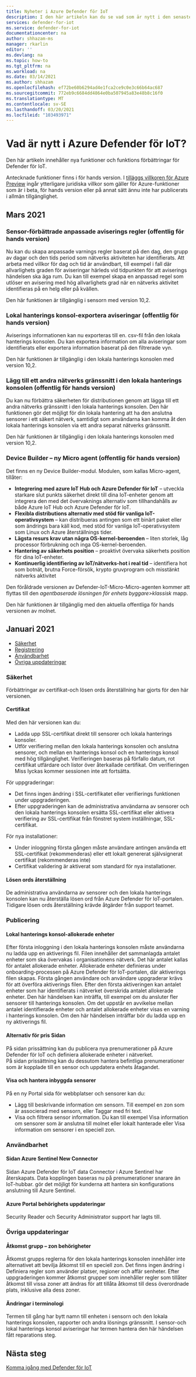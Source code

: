 ```yaml
---
title: Nyheter i Azure Defender för IoT
description: I den här artikeln kan du se vad som är nytt i den senaste versionen av Defender för IoT.
services: defender-for-iot
ms.service: defender-for-iot
documentationcenter: na
author: shhazam-ms
manager: rkarlin
editor: ''
ms.devlang: na
ms.topic: how-to
ms.tgt_pltfrm: na
ms.workload: na
ms.date: 03/14/2021
ms.author: shhazam
ms.openlocfilehash: ef72be60b6294ad4e1fca2ce9c0e3c66b64ac687
ms.sourcegitcommit: 772eb9c6684dd4864e0ba507945a83e48b8c16f0
ms.translationtype: MT
ms.contentlocale: sv-SE
ms.lasthandoff: 03/20/2021
ms.locfileid: "103493971"
---
```

# <a name="whats-new-in-azure-defender-for-iot"></a>Vad är nytt i Azure Defender för IoT?

Den här artikeln innehåller nya funktioner och funktions förbättringar för Defender för IoT.

Antecknade funktioner finns i för hands version. I [tilläggs villkoren för Azure Preview](https://azure.microsoft.com/support/legal/preview-supplemental-terms/) ingår ytterligare juridiska villkor som gäller för Azure-funktioner som är i beta, för hands version eller på annat sätt ännu inte har publicerats i allmän tillgänglighet.
## <a name="march-2021"></a>Mars 2021

### <a name="sensor---enhanced-custom-alert-rules-public-preview"></a>Sensor-förbättrade anpassade aviserings regler (offentlig för hands version)

Nu kan du skapa anpassade varnings regler baserat på den dag, den grupp av dagar och den tids period som nätverks aktiviteten har identifierats.  Att arbeta med villkor för dag och tid är användbart, till exempel i fall där allvarlighets graden för aviseringar härleds vid tidpunkten för att aviserings händelsen ska äga rum. Du kan till exempel skapa en anpassad regel som utlöser en avisering med hög allvarlighets grad när en nätverks aktivitet identifieras på en helg eller på kvällen.

Den här funktionen är tillgänglig i sensorn med version 10,2.

### <a name="on-premises-management-console---export-alerts-public-preview"></a>Lokal hanterings konsol-exportera aviseringar (offentlig för hands version)

Aviserings informationen kan nu exporteras till en. csv-fil från den lokala hanterings konsolen. Du kan exportera information om alla aviseringar som identifierats eller exportera information baserat på den filtrerade vyn.

Den här funktionen är tillgänglig i den lokala hanterings konsolen med version 10,2.

### <a name="add-second-network-interface-to-on-premises-management-console-public-preview"></a>Lägg till ett andra nätverks gränssnitt i den lokala hanterings konsolen (offentlig för hands version)

Du kan nu förbättra säkerheten för distributionen genom att lägga till ett andra nätverks gränssnitt i den lokala hanterings konsolen. Den här funktionen gör det möjligt för din lokala hantering att ha den anslutna sensorer i ett säkert nätverk, samtidigt som användarna kan komma åt den lokala hanterings konsolen via ett andra separat nätverks gränssnitt.

Den här funktionen är tillgänglig i den lokala hanterings konsolen med version 10,2.
### <a name="device-builder---new-micro-agent-public-preview"></a>Device Builder – ny Micro agent (offentlig för hands version)

Det finns en ny Device Builder-modul. Modulen, som kallas Micro-agent, tillåter:

- **Integrering med azure IoT Hub och Azure Defender för IoT** – utveckla starkare slut punkts säkerhet direkt till dina IoT-enheter genom att integrera den med det övervaknings alternativ som tillhandahålls av både Azure IoT Hub och Azure Defender för IoT.
- **Flexibla distributions alternativ med stöd för vanliga IoT-operativsystem** – kan distribueras antingen som ett binärt paket eller som ändrings bara käll kod, med stöd för vanliga IoT-operativsystem som Linux och Azure återställnings tider.
- **Lägsta resurs krav utan några OS-kernel-beroenden** – liten storlek, låg processor förbrukning och inga OS-kernel-beroenden.
- **Hantering av säkerhets position** – proaktivt övervaka säkerhets position för dina IoT-enheter.
- **Kontinuerlig identifiering av IoT/nätverks-hot i real tid** – identifiera hot som botnät, brutna Force-försök, krypto gruvprogram och misstänkt nätverks aktivitet

Den föråldrade versionen av Defender-IoT-Micro-Micro-agenten kommer att flyttas till den *agentbaserade lösningen för enhets byggare>klassisk* mapp.

Den här funktionen är tillgänglig med den aktuella offentliga för hands versionen av molnet.

## <a name="january-2021"></a>Januari 2021

- [Säkerhet](#security)
- [Registrering](#onboarding)
- [Användbarhet](#usability)
- [Övriga uppdateringar](#other-updates)
### <a name="security"></a>Säkerhet

Förbättringar av certifikat-och lösen ords återställning har gjorts för den här versionen.

#### <a name="certificates"></a>Certifikat
  
Med den här versionen kan du:

- Ladda upp SSL-certifikat direkt till sensorer och lokala hanterings konsoler.
- Utför verifiering mellan den lokala hanterings konsolen och anslutna sensorer, och mellan en hanterings konsol och en hanterings konsol med hög tillgänglighet. Verifieringen baseras på förfallo datum, rot certifikat utfärdare och listor över återkallade certifikat.  Om verifieringen Miss lyckas kommer sessionen inte att fortsätta.

För uppgraderingar:

- Det finns ingen ändring i SSL-certifikatet eller verifierings funktionen under uppgraderingen.
- Efter uppgraderingen kan de administrativa användarna av sensorer och den lokala hanterings konsolen ersätta SSL-certifikat eller aktivera verifiering av SSL-certifikat från fönstret system inställningar, SSL-certifikat.  

För nya installationer:

- Under inloggning första gången måste användare antingen använda ett SSL-certifikat (rekommenderas) eller ett lokalt genererat självsignerat certifikat (rekommenderas inte)
- Certifikat validering är aktiverat som standard för nya installationer.

#### <a name="password-recovery"></a>Lösen ords återställning
  
De administrativa användarna av sensorer och den lokala hanterings konsolen kan nu återställa lösen ord från Azure Defender för IoT-portalen. Tidigare lösen ords återställning krävde åtgärder från support teamet.

### <a name="onboarding"></a>Publicering

#### <a name="on-premises-management-console---committed-devices"></a>Lokal hanterings konsol-allokerade enheter

Efter första inloggning i den lokala hanterings konsolen måste användarna nu ladda upp en aktiverings fil. Filen innehåller det sammanlagda antalet enheter som ska övervakas i organisationens nätverk. Det här antalet kallas för antalet allokerade enheter.
Allokerade enheter definieras under onboarding-processen på Azure Defender för IoT-portalen, där aktiverings filen skapas.
Första gången användare och användare uppgraderar krävs för att överföra aktiverings filen.
Efter den första aktiveringen kan antalet enheter som har identifierats i nätverket överskrida antalet allokerade enheter. Den här händelsen kan inträffa, till exempel om du ansluter fler sensorer till hanterings konsolen. Om det uppstår en avvikelse mellan antalet identifierade enheter och antalet allokerade enheter visas en varning i hanterings konsolen. Om den här händelsen inträffar bör du ladda upp en ny aktiverings fil.

#### <a name="pricing-page-options"></a>Alternativ för pris Sidan

På sidan prissättning kan du publicera nya prenumerationer på Azure Defender för IoT och definiera allokerade enheter i nätverket.  
På sidan prissättning kan du dessutom hantera befintliga prenumerationer som är kopplade till en sensor och uppdatera enhets åtagandet.

#### <a name="view-and-manage-onboarded-sensors"></a>Visa och hantera inbyggda sensorer

På en ny Portal sida för webbplatser och sensorer kan du:

- Lägg till beskrivande information om sensorn. Till exempel en zon som är associerad med sensorn, eller Taggar med fri text.
- Visa och filtrera sensor information. Du kan till exempel Visa information om sensorer som är anslutna till molnet eller lokalt hanterade eller Visa information om sensorer i en speciell zon.  

### <a name="usability"></a>Användbarhet

#### <a name="azure-sentinel-new-connector-page"></a>Sidan Azure Sentinel New Connector

Sidan Azure Defender för IoT data Connector i Azure Sentinel har återskapats. Data kopplingen baseras nu på prenumerationer snarare än IoT-hubbar. gör det möjligt för kunderna att hantera sin konfigurations anslutning till Azure Sentinel.

#### <a name="azure-portal-permission-updates"></a>Azure Portal behörighets uppdateringar  

Security Reader och Security Administrator support har lagts till.

### <a name="other-updates"></a>Övriga uppdateringar

#### <a name="access-group---zone-permissions"></a>Åtkomst grupp – zon behörigheter
  
Åtkomst grupps reglerna för den lokala hanterings konsolen innehåller inte alternativet att bevilja åtkomst till en speciell zon. Det finns ingen ändring i Definiera regler som använder platser, regioner och affär senheter.   Efter uppgraderingen kommer åtkomst grupper som innehåller regler som tillåter åtkomst till vissa zoner att ändras för att tillåta åtkomst till dess överordnade plats, inklusive alla dess zoner.

#### <a name="terminology-changes"></a>Ändringar i terminologi

Termen till gång har bytt namn till enheten i sensorn och den lokala hanterings konsolen, rapporter och andra lösnings gränssnitt.
I sensor-och lokal hanterings konsol aviseringar har termen hantera den här händelsen fått reparations steg.

## <a name="next-steps"></a>Nästa steg

[Komma igång med Defender för IoT](getting-started.md)
